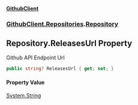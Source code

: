 #### [GithubClient](index.md 'index')
### [GithubClient.Repositories](GithubClient.Repositories.md 'GithubClient.Repositories').[Repository](GithubClient.Repositories.Repository.md 'GithubClient.Repositories.Repository')

## Repository.ReleasesUrl Property

Github API Endpoint Url

```csharp
public string? ReleasesUrl { get; set; }
```

#### Property Value
[System.String](https://docs.microsoft.com/en-us/dotnet/api/System.String 'System.String')